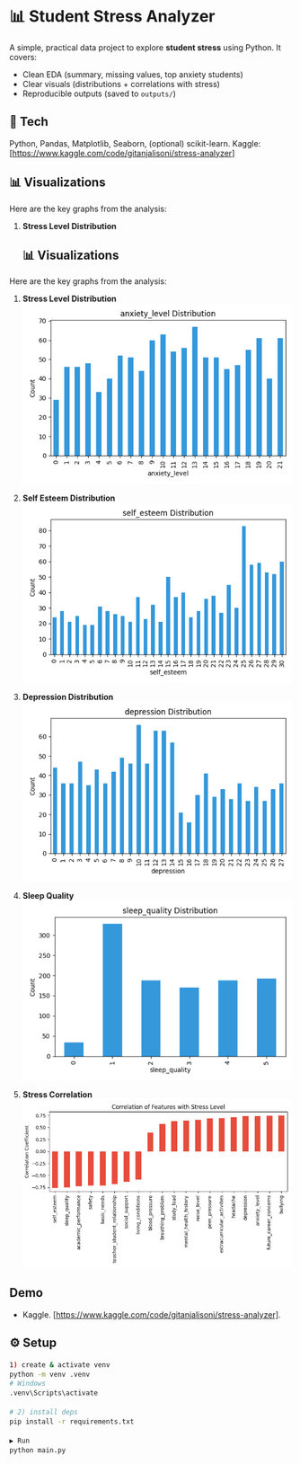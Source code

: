 # 📊 Student Stress Analyzer

A simple, practical data project to explore **student stress** using Python. It covers:
- Clean EDA (summary, missing values, top anxiety students)
- Clear visuals (distributions + correlations with stress)
- Reproducible outputs (saved to `outputs/`)

## 🚀 Tech
Python, Pandas, Matplotlib, Seaborn, (optional) scikit-learn.
Kaggle: [https://www.kaggle.com/code/gitanjalisoni/stress-analyzer]

## 📊 Visualizations

Here are the key graphs from the analysis:

1. **Stress Level Distribution**
   ## 📊 Visualizations

Here are the key graphs from the analysis:

1. **Stress Level Distribution**
   ![Stress Distribution](outputs/anxiety_level_distribution.png)

2. **Self Esteem Distribution**
   ![Self Esteem Distribution](outputs/self_esteem_distribution.png)

3. **Depression Distribution**
   ![Depression Distribution](outputs/depression_distribution.png)

4. **Sleep Quality**
   ![Sleep Quality](outputs/sleep_quality_distribution.png)

5. **Stress Correlation**
   ![Stress Correlation](outputs/stress_correlation.png)
   
## Demo
- Kaggle. [https://www.kaggle.com/code/gitanjalisoni/stress-analyzer].

## ⚙️ Setup
```bash
1) create & activate venv
python -m venv .venv
# Windows
.venv\Scripts\activate

# 2) install deps
pip install -r requirements.txt

▶️ Run
python main.py
